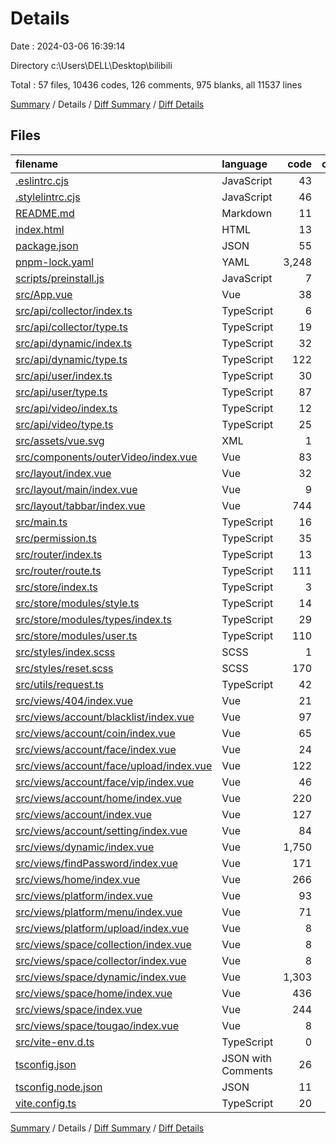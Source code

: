 # Details

Date : 2024-03-06 16:39:14

Directory c:\\Users\\DELL\\Desktop\\bilibili

Total : 57 files,  10436 codes, 126 comments, 975 blanks, all 11537 lines

[Summary](results.md) / Details / [Diff Summary](diff.md) / [Diff Details](diff-details.md)

## Files
| filename | language | code | comment | blank | total |
| :--- | :--- | ---: | ---: | ---: | ---: |
| [.eslintrc.cjs](/.eslintrc.cjs) | JavaScript | 43 | 12 | 3 | 58 |
| [.stylelintrc.cjs](/.stylelintrc.cjs) | JavaScript | 46 | 6 | 1 | 53 |
| [README.md](/README.md) | Markdown | 11 | 0 | 8 | 19 |
| [index.html](/index.html) | HTML | 13 | 0 | 1 | 14 |
| [package.json](/package.json) | JSON | 55 | 0 | 1 | 56 |
| [pnpm-lock.yaml](/pnpm-lock.yaml) | YAML | 3,248 | 0 | 485 | 3,733 |
| [scripts/preinstall.js](/scripts/preinstall.js) | JavaScript | 7 | 0 | 0 | 7 |
| [src/App.vue](/src/App.vue) | Vue | 38 | 0 | 3 | 41 |
| [src/api/collector/index.ts](/src/api/collector/index.ts) | TypeScript | 6 | 2 | 0 | 8 |
| [src/api/collector/type.ts](/src/api/collector/type.ts) | TypeScript | 19 | 0 | 0 | 19 |
| [src/api/dynamic/index.ts](/src/api/dynamic/index.ts) | TypeScript | 32 | 28 | 0 | 60 |
| [src/api/dynamic/type.ts](/src/api/dynamic/type.ts) | TypeScript | 122 | 0 | 0 | 122 |
| [src/api/user/index.ts](/src/api/user/index.ts) | TypeScript | 30 | 26 | 1 | 57 |
| [src/api/user/type.ts](/src/api/user/type.ts) | TypeScript | 87 | 0 | 2 | 89 |
| [src/api/video/index.ts](/src/api/video/index.ts) | TypeScript | 12 | 8 | 0 | 20 |
| [src/api/video/type.ts](/src/api/video/type.ts) | TypeScript | 25 | 0 | 0 | 25 |
| [src/assets/vue.svg](/src/assets/vue.svg) | XML | 1 | 0 | 0 | 1 |
| [src/components/outerVideo/index.vue](/src/components/outerVideo/index.vue) | Vue | 83 | 0 | 9 | 92 |
| [src/layout/index.vue](/src/layout/index.vue) | Vue | 32 | 0 | 4 | 36 |
| [src/layout/main/index.vue](/src/layout/main/index.vue) | Vue | 9 | 0 | 4 | 13 |
| [src/layout/tabbar/index.vue](/src/layout/tabbar/index.vue) | Vue | 744 | 0 | 45 | 789 |
| [src/main.ts](/src/main.ts) | TypeScript | 16 | 1 | 2 | 19 |
| [src/permission.ts](/src/permission.ts) | TypeScript | 35 | 18 | 1 | 54 |
| [src/router/index.ts](/src/router/index.ts) | TypeScript | 13 | 0 | 0 | 13 |
| [src/router/route.ts](/src/router/route.ts) | TypeScript | 111 | 1 | 0 | 112 |
| [src/store/index.ts](/src/store/index.ts) | TypeScript | 3 | 0 | 0 | 3 |
| [src/store/modules/style.ts](/src/store/modules/style.ts) | TypeScript | 14 | 0 | 1 | 15 |
| [src/store/modules/types/index.ts](/src/store/modules/types/index.ts) | TypeScript | 29 | 0 | 0 | 29 |
| [src/store/modules/user.ts](/src/store/modules/user.ts) | TypeScript | 110 | 10 | 0 | 120 |
| [src/styles/index.scss](/src/styles/index.scss) | SCSS | 1 | 1 | 2 | 4 |
| [src/styles/reset.scss](/src/styles/reset.scss) | SCSS | 170 | 0 | 24 | 194 |
| [src/utils/request.ts](/src/utils/request.ts) | TypeScript | 42 | 4 | 1 | 47 |
| [src/views/404/index.vue](/src/views/404/index.vue) | Vue | 21 | 0 | 4 | 25 |
| [src/views/account/blacklist/index.vue](/src/views/account/blacklist/index.vue) | Vue | 97 | 0 | 8 | 105 |
| [src/views/account/coin/index.vue](/src/views/account/coin/index.vue) | Vue | 65 | 0 | 5 | 70 |
| [src/views/account/face/index.vue](/src/views/account/face/index.vue) | Vue | 24 | 0 | 5 | 29 |
| [src/views/account/face/upload/index.vue](/src/views/account/face/upload/index.vue) | Vue | 122 | 0 | 11 | 133 |
| [src/views/account/face/vip/index.vue](/src/views/account/face/vip/index.vue) | Vue | 46 | 0 | 4 | 50 |
| [src/views/account/home/index.vue](/src/views/account/home/index.vue) | Vue | 220 | 0 | 19 | 239 |
| [src/views/account/index.vue](/src/views/account/index.vue) | Vue | 127 | 0 | 9 | 136 |
| [src/views/account/setting/index.vue](/src/views/account/setting/index.vue) | Vue | 84 | 0 | 3 | 87 |
| [src/views/dynamic/index.vue](/src/views/dynamic/index.vue) | Vue | 1,750 | 0 | 103 | 1,853 |
| [src/views/findPassword/index.vue](/src/views/findPassword/index.vue) | Vue | 171 | 0 | 12 | 183 |
| [src/views/home/index.vue](/src/views/home/index.vue) | Vue | 266 | 0 | 29 | 295 |
| [src/views/platform/index.vue](/src/views/platform/index.vue) | Vue | 93 | 1 | 3 | 97 |
| [src/views/platform/menu/index.vue](/src/views/platform/menu/index.vue) | Vue | 71 | 0 | 3 | 74 |
| [src/views/platform/upload/index.vue](/src/views/platform/upload/index.vue) | Vue | 8 | 0 | 5 | 13 |
| [src/views/space/collection/index.vue](/src/views/space/collection/index.vue) | Vue | 8 | 0 | 5 | 13 |
| [src/views/space/collector/index.vue](/src/views/space/collector/index.vue) | Vue | 8 | 0 | 5 | 13 |
| [src/views/space/dynamic/index.vue](/src/views/space/dynamic/index.vue) | Vue | 1,303 | 0 | 59 | 1,362 |
| [src/views/space/home/index.vue](/src/views/space/home/index.vue) | Vue | 436 | 0 | 48 | 484 |
| [src/views/space/index.vue](/src/views/space/index.vue) | Vue | 244 | 0 | 24 | 268 |
| [src/views/space/tougao/index.vue](/src/views/space/tougao/index.vue) | Vue | 8 | 0 | 5 | 13 |
| [src/vite-env.d.ts](/src/vite-env.d.ts) | TypeScript | 0 | 1 | 1 | 2 |
| [tsconfig.json](/tsconfig.json) | JSON with Comments | 26 | 2 | 4 | 32 |
| [tsconfig.node.json](/tsconfig.node.json) | JSON | 11 | 0 | 1 | 12 |
| [vite.config.ts](/vite.config.ts) | TypeScript | 20 | 5 | 2 | 27 |

[Summary](results.md) / Details / [Diff Summary](diff.md) / [Diff Details](diff-details.md)